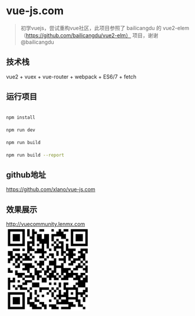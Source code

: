 # vue-js.com

> 初学vuejs，尝试重构vue社区，此项目参照了 bailicangdu 的 vue2-elem（https://github.com/bailicangdu/vue2-elm） 项目，谢谢 @bailicangdu

## 技术栈
vue2 + vuex + vue-router + webpack + ES6/7 + fetch 

## 运行项目
``` bash

npm install

npm run dev

npm run build

npm run build --report
```

## github地址
https://github.com/xlano/vue-js.com


## 效果展示
http://vuecommunity.lenmx.com <br />
![code](./static/images/qrcode.png)

